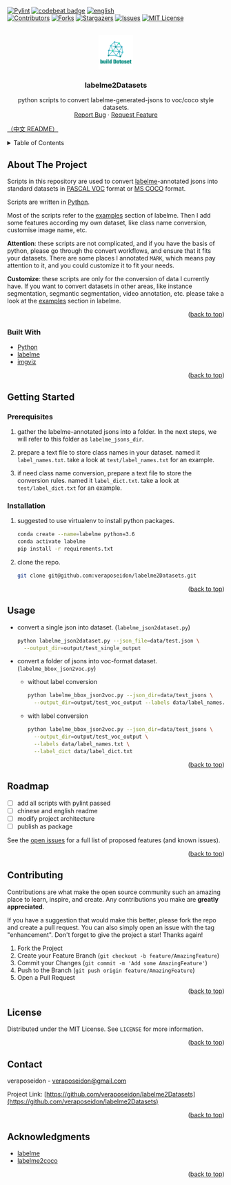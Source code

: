 <div id="top"></div>
<!--
*** Thanks for checking out the Best-README-Template. If you have a suggestion
*** that would make this better, please fork the repo and create a pull request
*** or simply open an issue with the tag "enhancement".
*** Don't forget to give the project a star!
*** Thanks again! Now go create something AMAZING! :D
-->



<!-- PROJECT SHIELDS -->
<!--
*** I'm using markdown "reference style" links for readability.
*** Reference links are enclosed in brackets [ ] instead of parentheses ( ).
*** See the bottom of this document for the declaration of the reference variables
*** for contributors-url, forks-url, etc. This is an optional, concise syntax you may use.
*** https://www.markdownguide.org/basic-syntax/#reference-style-links
-->
[![Pylint](https://github.com/veraposeidon/labelme2Datasets/actions/workflows/pylint.yml/badge.svg?branch=opensourceJourney)](https://github.com/veraposeidon/labelme2Datasets/actions/workflows/pylint.yml)
[![codebeat badge](https://codebeat.co/badges/5f99fcd3-c3a5-4154-91ca-4bb58b32bd53)](https://codebeat.co/projects/github-com-veraposeidon-labelme2datasets-opensourcejourney)
[![english][en-sheild]][en-url]
<br />
[![Contributors][contributors-shield]][contributors-url]
[![Forks][forks-shield]][forks-url]
[![Stargazers][stars-shield]][stars-url]
[![Issues][issues-shield]][issues-url]
[![MIT License][license-shield]][license-url]



<!-- PROJECT LOGO -->
<br />

<div align="center">
  <a href="https://github.com/veraposeidon/labelme2Datasets">
    <img src="images/logo.png" alt="Logo" width="80" height="80">
  </a>

<h3 align="center">labelme2Datasets</h3>

  <p align="center">
    python scripts to convert labelme-generated-jsons to voc/coco style datasets.
    <br />
    <a href="https://github.com/veraposeidon/labelme2Datasets/issues">Report Bug</a>
    ·
    <a href="https://github.com/veraposeidon/labelme2Datasets/issues">Request Feature</a>
  </p>
</div>


[（中文 README）](https://github.com/veraposeidon/labelme2Datasets//blob/opensourceJourney/README.zh.md)

<!-- TABLE OF CONTENTS -->
<details>
  <summary>Table of Contents</summary>
  <ol>
    <li>
      <a href="#about-the-project">About The Project</a>
      <ul>
        <li><a href="#built-with">Built With</a></li>
      </ul>
    </li>
    <li>
      <a href="#getting-started">Getting Started</a>
      <ul>
        <li><a href="#prerequisites">Prerequisites</a></li>
        <li><a href="#installation">Installation</a></li>
      </ul>
    </li>
    <li><a href="#usage">Usage</a></li>
    <li><a href="#roadmap">Roadmap</a></li>
    <li><a href="#contributing">Contributing</a></li>
    <li><a href="#license">License</a></li>
    <li><a href="#contact">Contact</a></li>
    <li><a href="#acknowledgments">Acknowledgments</a></li>
  </ol>
</details>


<!-- ABOUT THE PROJECT -->
## About The Project

Scripts in this repository are used to convert [labelme](https://github.com/wkentaro/labelme)-annotated jsons into standard datasets in [PASCAL VOC](http://host.robots.ox.ac.uk/pascal/VOC/) format or [MS COCO](https://cocodataset.org/#home) format.

Scripts are written in [Python](https://www.python.org/).

Most of the scripts refer to the [examples](https://github.com/wkentaro/labelme/tree/main/examples) section of labelme. Then I add some features according my own dataset, like class name conversion, customise image name, etc.

**Attention**: these scripts are not complicated, and if you have the basis of python, please go through the convert workflows, and ensure that it fits your datasets. There are some places I annotated `MARK`, which means pay attention to it, and you could customize it to fit your needs.

**Customize**: these scripts are only for the conversion of data I currently have. If you want to convert datasets in other areas, like instance segmentation, segmantic segmentation, video annotation, etc. please take a look at the [examples](https://github.com/wkentaro/labelme/tree/main/examples) section in labelme.

<p align="right">(<a href="#top">back to top</a>)</p>



### Built With

* [Python](https://www.python.org/)
* [labelme](https://github.com/wkentaro/labelme)
* [imgviz](https://github.com/wkentaro/imgviz)

<p align="right">(<a href="#top">back to top</a>)</p>



<!-- GETTING STARTED -->
## Getting Started

### Prerequisites

1. gather the labelme-annotated jsons into a folder. In the next steps, we will refer to this folder as `labelme_jsons_dir`.

2. prepare a text file to store class names in your dataset. named it `label_names.txt`. take a look at `test/label_names.txt` for an example.

3. if need class name conversion, prepare a text file to store the conversion rules. named it `label_dict.txt`. take a look at `test/label_dict.txt` for an example.
### Installation
1. suggested to use virtualenv to install python packages.
  
    ```sh
    conda create --name=labelme python=3.6
    conda activate labelme
    pip install -r requirements.txt
    ```
2. clone the repo.
    ```sh
    git clone git@github.com:veraposeidon/labelme2Datasets.git
    ```

<p align="right">(<a href="#top">back to top</a>)</p>



<!-- USAGE EXAMPLES -->
## Usage

- convert a single json into dataset. (`labelme_json2dataset.py`)
    ```sh
    python labelme_json2dataset.py --json_file=data/test.json \
      --output_dir=output/test_single_output
    ```

- convert a folder of jsons into voc-format dataset. (`labelme_bbox_json2voc.py`)
  - without label conversion
    ```sh
    python labelme_bbox_json2voc.py --json_dir=data/test_jsons \
      --output_dir=output/test_voc_output --labels data/label_names.txt
    ```
  - with label conversion
    ```sh
    python labelme_bbox_json2voc.py --json_dir=data/test_jsons \
      --output_dir=output/test_voc_output \
      --labels data/label_names.txt \
      --label_dict data/label_dict.txt
    ```

<p align="right">(<a href="#top">back to top</a>)</p>



<!-- ROADMAP -->
## Roadmap

- [ ] add all scripts with pylint passed
- [ ] chinese and english readme
- [ ] modify project architecture
- [ ] publish as package

See the [open issues](https://github.com/veraposeidon/labelme2Datasets/issues) for a full list of proposed features (and known issues).

<p align="right">(<a href="#top">back to top</a>)</p>



<!-- CONTRIBUTING -->
## Contributing

Contributions are what make the open source community such an amazing place to learn, inspire, and create. Any contributions you make are **greatly appreciated**.

If you have a suggestion that would make this better, please fork the repo and create a pull request. You can also simply open an issue with the tag "enhancement".
Don't forget to give the project a star! Thanks again!

1. Fork the Project
2. Create your Feature Branch (`git checkout -b feature/AmazingFeature`)
3. Commit your Changes (`git commit -m 'Add some AmazingFeature'`)
4. Push to the Branch (`git push origin feature/AmazingFeature`)
5. Open a Pull Request

<p align="right">(<a href="#top">back to top</a>)</p>



<!-- LICENSE -->
## License

Distributed under the MIT License. See `LICENSE` for more information.

<p align="right">(<a href="#top">back to top</a>)</p>



<!-- CONTACT -->
## Contact

veraposeidon - veraposeidon@gmail.com

Project Link: [https://github.com/veraposeidon/labelme2Datasets](https://github.com/veraposeidon/labelme2Datasets)

<p align="right">(<a href="#top">back to top</a>)</p>



<!-- ACKNOWLEDGMENTS -->
## Acknowledgments

* [labelme](https://github.com/wkentaro/labelme)
* [labelme2coco](https://github.com/fcakyon/labelme2coco)

<p align="right">(<a href="#top">back to top</a>)</p>



<!-- MARKDOWN LINKS & IMAGES -->
<!-- https://www.markdownguide.org/basic-syntax/#reference-style-links -->
[en-sheild]:https://img.shields.io/badge/language-english-blue
[en-url]:https://github.com/veraposeidon/labelme2Datasets//blob/opensourceJourney/README.md
[contributors-shield]: https://img.shields.io/github/contributors/veraposeidon/labelme2Datasets.svg?style=for-the-badge
[contributors-url]: https://github.com/veraposeidon/labelme2Datasets/graphs/contributors
[forks-shield]: https://img.shields.io/github/forks/veraposeidon/labelme2Datasets.svg?style=for-the-badge
[forks-url]: https://github.com/veraposeidon/labelme2Datasets/network/members
[stars-shield]: https://img.shields.io/github/stars/veraposeidon/labelme2Datasets.svg?style=for-the-badge
[stars-url]: https://github.com/veraposeidon/labelme2Datasets/stargazers
[issues-shield]: https://img.shields.io/github/issues/veraposeidon/labelme2Datasets.svg?style=for-the-badge
[issues-url]: https://github.com/veraposeidon/labelme2Datasets/issues
[license-shield]: https://img.shields.io/github/license/veraposeidon/labelme2Datasets.svg?style=for-the-badge
[license-url]: https://github.com/veraposeidon/labelme2Datasets/blob/opensourceJourney/LICENSE
[product-screenshot]: images/screenshot.png
